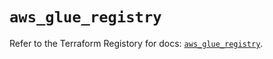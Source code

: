 # `aws_glue_registry`

Refer to the Terraform Registory for docs: [`aws_glue_registry`](https://registry.terraform.io/providers/hashicorp/aws/5.7.0/docs/resources/glue_registry).

